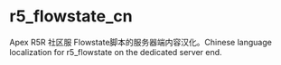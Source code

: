 # r5_flowstate_cn
Apex R5R 社区服 Flowstate脚本的服务器端内容汉化。Chinese language localization for r5_flowstate on the dedicated server end.
